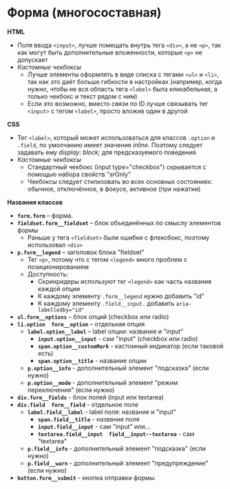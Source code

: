 # Форма (многосоставная)

**HTML**
- Поля ввода `<input>`, лучше помещать внутрь тега `<div>`, а не `<p>`, так как могут быть дополнительные вложенности, которые `<p>` не допускает
- *Кастомные чекбоксы*
  - Лучше элементы оформлять в виде списка с тегами `<ul>` и `<li>`, так как это даёт больше гибкости в настройках (например, когда нужно, чтобы не вся область тега `<label>` была кликабельная, а только чекбокс и текст рядом с ним)
  - Если это возможно, вместо связи по ID лучше связывать тег `<input>` с тегом `<label>`, просто вложив один в другой

**CSS**
- Тег `<label>`, который может использоваться для классов `.option` и `.field`, по умолчанию имеет значение *inline*. Поэтому следует задавать ему *display: block;* для предсказуемого поведения.
- *Кастомные чекбоксы*
  * Стандартный чекбокс (input type="checkbox") скрывается с помощью набора свойств "srOnly"
  * Чекбоксы следует стилизовать во всех основных состояниях: обычное, отключённое, в фокусе, активное (при нажатии)

**Названия классов**
- **`form.form`** – форма.
- **`fieldset.form__fieldset`** – блок объединённых по смыслу элементов формы
  - Раньше у тега `<fieldset>` были ошибки с флексбокс, поэтому использовал `<div>`
- **`p.form__legend`** – заголовок блока "fieldset"
  - Тег `<p>`, потому что с тегом `<legend>` много проблем с позиционированием
  - Доступность:
    - Скринридеры используют тег `<legend>` как часть названия каждой опции
    - К каждому элементу `.form__legend` нужно добавить "id"
    - К каждому элементу `.field__input.` добавить `aria-labelledby="id"`
- **`ul.form__options`** – блок опций (checkbox или radio)
- **`li.option  form__option`** – отдельная опция
  - **`label.option__label`** – label опции: название и "input"
    - **`input.option__input`** - сам "input" (checkbox или radio)
    - **`span.option__customMark`** - кастомный индикатор (если таковой есть)
    - **`span.option__title`** - название опции
  - **`p.option__info`** - дополнительный элемент "подсказка" (если нужно)
  - **`p.option__mode`** - дополнительный элемент "режим переключения" (если нужно)
- **`div.form__fields`** - блок полей (input или textarea)
- **`div.field  form__field`** - отдельное поле
  - **`label.field__label`** - label поля: название и "input"
    - **`span.field__title`** - название поля
    - **`input.field__input`** - сам "input" или...
    - **`textarea.field__input  field__input--textarea`** - сам "textarea"
  - **`p.field__info`** - дополнительный элемент "подсказка" (если нужно)
  - **`p.field__warn`** - дополнительный элемент "предупреждение" (если нужно)
- **`button.form__submit`** - кнопка отправки формы.